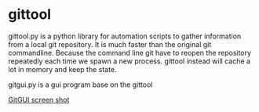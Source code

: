 # gittool

gittool.py is a python library for automation scripts to gather information from a local git repository. It is much faster than the original git commandline. Because the command line git have to reopen the repository repeatedly each time we spawn a new process. gittool instead will cache a lot in momory and keep the state.

gitgui.py is a gui program base on the gittool

[GitGUI screen shot](gitgui.png)
